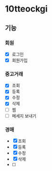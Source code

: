 # 10tteockgi

## 기능
### 회원
- [x] 로그인
- [x] 회원가입

### 중고거래
- [x] 조회
- [x] 등록
- [x] 수정
- [x] 삭제
- [ ] 찜
- [ ] 메세지 보내기

### 경매
- [x] 조회
- [x] 등록
- [x] 수정
- [x] 삭제
- [ ] 